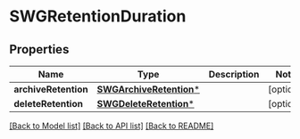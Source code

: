 # SWGRetentionDuration

## Properties
Name | Type | Description | Notes
------------ | ------------- | ------------- | -------------
**archiveRetention** | [**SWGArchiveRetention***](SWGArchiveRetention.md) |  | [optional] 
**deleteRetention** | [**SWGDeleteRetention***](SWGDeleteRetention.md) |  | [optional] 

[[Back to Model list]](../README.md#documentation-for-models) [[Back to API list]](../README.md#documentation-for-api-endpoints) [[Back to README]](../README.md)



